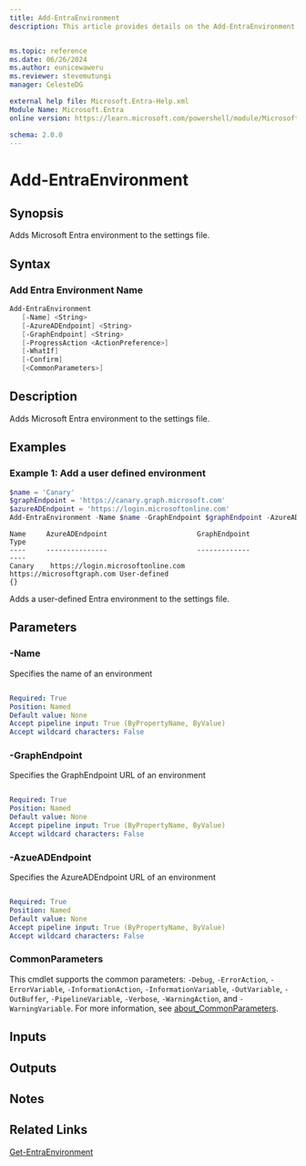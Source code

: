 ```yaml
---
title: Add-EntraEnvironment
description: This article provides details on the Add-EntraEnvironment command.


ms.topic: reference
ms.date: 06/26/2024
ms.author: eunicewaweru
ms.reviewer: stevemutungi
manager: CelesteDG

external help file: Microsoft.Entra-Help.xml
Module Name: Microsoft.Entra
online version: https://learn.microsoft.com/powershell/module/Microsoft.Entra/Add-EntraEnvironment

schema: 2.0.0
---
```


# Add-EntraEnvironment

## Synopsis

Adds Microsoft Entra environment to the settings file.

## Syntax

### Add Entra Environment Name

```powershell
Add-EntraEnvironment
   [-Name] <String>
   [-AzureADEndpoint] <String>
   [-GraphEndpoint] <String>
   [-ProgressAction <ActionPreference>]
   [-WhatIf]
   [-Confirm]
   [<CommonParameters>]
```

## Description

Adds Microsoft Entra environment to the settings file.

## Examples

### Example 1: Add a user defined environment

```powershell
$name = 'Canary'
$graphEndpoint = 'https://canary.graph.microsoft.com'
$azureADEndpoint = 'https://login.microsoftonline.com'
Add-EntraEnvironment -Name $name -GraphEndpoint $graphEndpoint -AzureADEndpoint $azureADEndpoint
```

```Output
Name     AzureADEndpoint                      GraphEndpoint                 Type
----     ---------------                      -------------                 ----
Canary    https://login.microsoftonline.com   https://microsoftgraph.com User-defined                                                                                    {}
```

Adds a user-defined Entra environment to the settings file.

## Parameters

### -Name

Specifies the name of an environment

```yaml

Required: True
Position: Named
Default value: None
Accept pipeline input: True (ByPropertyName, ByValue)
Accept wildcard characters: False
```

### -GraphEndpoint

Specifies the GraphEndpoint URL of an environment

```yaml

Required: True
Position: Named
Default value: None
Accept pipeline input: True (ByPropertyName, ByValue)
Accept wildcard characters: False
```

### -AzueADEndpoint

Specifies the AzureADEndpoint URL of an environment

```yaml

Required: True
Position: Named
Default value: None
Accept pipeline input: True (ByPropertyName, ByValue)
Accept wildcard characters: False
```

### CommonParameters

This cmdlet supports the common parameters: `-Debug`, `-ErrorAction`, `-ErrorVariable`, `-InformationAction`, `-InformationVariable`, `-OutVariable`, `-OutBuffer`, `-PipelineVariable`, `-Verbose`, `-WarningAction`, and `-WarningVariable`. For more information, see [about_CommonParameters](https://go.microsoft.com/fwlink/?LinkID=113216).

## Inputs

## Outputs

## Notes

## Related Links

[Get-EntraEnvironment](Get-EntraEnvironment.md)
